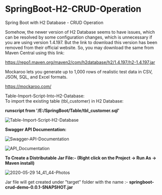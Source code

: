 # SpringBoot-H2-CRUD-Operation
Spring Boot with H2 Database - CRUD Operation

Somehow, the newer version of H2 Database seems to have issues, which can be resolved by some configuration changes, which is unnecessary if you are using version 1.4.197.
But the link to download this version has been removed from their official website.
So, you may download the same from Maven Central using this link:

https://repo1.maven.org/maven2/com/h2database/h2/1.4.197/h2-1.4.197.jar

Mockaroo lets you generate up to 1,000 rows of realistic test data in CSV, JSON, SQL, and Excel formats.

https://mockaroo.com/

Table-Import-Script-Into-H2-Database:<br/>
To import the existing table (tbl_customer) in H2 Database:<br/>

<b>runscript from '/E:/SpringBoot/Table/tbl_customer.sql'</b><br/>

![Table-Import-Script-H2-Database](https://user-images.githubusercontent.com/35772312/83239416-760df480-a1b5-11ea-8a05-2423e6676378.png)

<b>Swagger API Documentation:</b><br/>

![Swagger-API-Documentation](https://user-images.githubusercontent.com/35772312/83240231-ba4dc480-a1b6-11ea-8406-f7c7ac98a42c.png)

![API_Documentation](https://user-images.githubusercontent.com/35772312/83240813-8b841e00-a1b7-11ea-9a3e-7bea16a3bf2d.png)

<b>To Create a Distributable Jar File:- (Right click on the Project -> Run As -> Maven install)</b>

![2020-05-29 14_41_44-Photos](https://user-images.githubusercontent.com/35772312/83243567-b7090780-a1bb-11ea-82ce-a19242de6d71.png)

Jar file will get created under "target" folder with the name :- <b>springboot-crud-demo-0.0.1-SNAPSHOT.jar</b>




